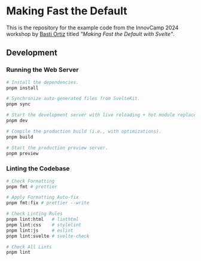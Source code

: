 # Making Fast the Default

This is the repository for the example code from the InnovCamp 2024 workshop by [Basti Ortiz](https://github.com/BastiDood) titled _"Making Fast the Default with Svelte"_.

## Development

### Running the Web Server

```bash
# Install the dependencies.
pnpm install

# Synchronize auto-generated files from SvelteKit.
pnpm sync

# Start the development server with live reloading + hot module replacement.
pnpm dev

# Compile the production build (i.e., with optimizations).
pnpm build

# Start the production preview server.
pnpm preview
```

### Linting the Codebase

```bash
# Check Formatting
pnpm fmt # prettier

# Apply Formatting Auto-fix
pnpm fmt:fix # prettier --write

# Check Linting Rules
pnpm lint:html   # linthtml
pnpm lint:css    # stylelint
pnpm lint:js     # eslint
pnpm lint:svelte # svelte-check

# Check All Lints
pnpm lint
```
